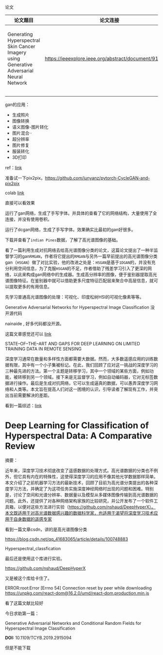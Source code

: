 论文

| 论文题目                                                     | 论文连接                                              | 注                                   |
| ------------------------------------------------------------ | ----------------------------------------------------- | ------------------------------------ |
| Generating Hyperspectral Skin Cancer Imagery using Generative Adversarial Neural Network | https://ieeexplore.ieee.org/abstract/document/9176292 | 用生成对抗网络生成皮肤癌高光谱图像。 |
|                                                              |                                                       |                                      |
|                                                              |                                                       |                                      |

gan的应用：

- 生成照片
- 图像转换
- 语义图像-图片转化
- 图片混合··
- 超分辨率
- 图片修复
- 服装转化
- 3D打印

ref：[link](https://cloud.tencent.com/developer/article/1528648)



准备试一下pix2pix。https://github.com/junyanz/pytorch-CycleGAN-and-pix2pix

colab [link](https://colab.research.google.com/github/junyanz/pytorch-CycleGAN-and-pix2pix/blob/master/pix2pix.ipynb#scrollTo=mey7o6j-0368)

直接可以看效果



运行了gan网络，生成了手写字体。并具体的查看了它的网络结构，大量使用了全连接，并没有使用卷积。

运行了dcgan网络，生成了手写字体。效果确实比最初的gan好很多。



下载并查看了`indian Pines`数据，了解了高光谱图像的基础。



看了一篇利用生成对抗网络去给高光谱图像分类的论文，这篇论文提出了一种半监督学习的gan`RMGAN`，作者将它提出的`RMGAN`与另外一篇早前提出的高光谱图像分类gan（`HSGAN`）做了对比实验，他的改进之处是：`HSGAN`是基于`1DGAN`的，并没有充分利用空间信息，为了克服`HSGAN`的不足，作者借助了残差学习引入了更深的网络，以此来构成gan网络中的生成器。生成高分辨率的图像，便于鉴别器提取高光谱图像特征。在鉴别器中就可以借助更多尺度特征匹配层来聚合中高层信息，就可以提取更多的有用信息。



先学习普通高光谱图像的处理：可视化、印度松树HSI的可视化像素等等。



Generative Adversarial Networks for Hyperspectral Image Classification 没开源代码

nainaide , 好多代码都没开源。





这篇文章感觉还可以 [link](https://ieeexplore.ieee.org/document/8518681)

STATE–OF–THE–ART AND GAPS FOR DEEP LEARNING ON LIMITED TRAINING DATA IN REMOTE SENSING

深度学习通常在数量和多样性方面都需要大数据。然而，大多数遥感应用的训练数据有限，其中有一个小子集被标记。在此，我们回顾了应对这一挑战的深度学习的三种最先进的方法。第一个主题是转移学习，其中一个领域的某些方面，例如功能，被转移到另一个领域。接下来是无监督学习，例如自动编码器，它对无标签数据进行操作。最后是生成对抗网络，它可以生成逼真的数据，可以愚弄深度学习网络和人类等。本文旨在提高人们对这一困境的认识，引导读者了解现有工作，并突出当前需要解决的差距。



看到一篇综述：[link](https://ieeexplore.ieee.org/document/8738045)

# Deep Learning for Classification of Hyperspectral Data: A Comparative Review

摘要：

近年来，深度学习技术彻底改变了遥感数据的处理方式。高光谱数据的分类也不例外，但它具有内在的特殊性，这使得深度学习的应用不像其他光学数据那样简单。本文介绍了之前机器学习方法的最新技术，回顾了目前为高光谱分类提出的各种深度学习方法，并确定了为这项任务实施深度神经网络时出现的问题和困难。特别是，讨论了空间和光谱分辨率、数据量以及模型从多媒体图像传输到高光谱数据的问题。此外，还提供了对各种网络架构家族的比较研究，并公开发布了一个软件工具箱，以便对这些方法进行实验（https://github.com/nshaud/DeepHyperX）。本文既适用于对高光谱数据感兴趣的数据科学家，也适用于渴望将深度学习技术应用于自身数据的遥感专家



看到一篇文章csdn，讲的是高光谱图像分类

https://blog.csdn.net/qq_41683065/article/details/100748883



Hyperspectral_classfication



最后还是使用这个库进行实验。

https://github.com/nshaud/DeepHyperX



又是被这个库给卡住了。

ERROR:root:Error [Errno 54] Connection reset by peer while downloading https://unpkg.com/react-dom@16.2.0/umd/react-dom.production.min.js



看了这篇文献比较好

今日求助第一篇：

Generative Adversarial Networks and Conditional Random Fields for Hyperspectral Image Classification

**DOI:** 10.1109/TCYB.2019.2915094

但是不能下载